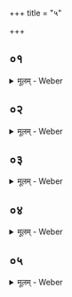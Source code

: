 +++
title = "५"

+++


##  ०१
<details><summary>मूलम् - Weber</summary>

एष वै ग्र᳘हः॥  
य᳘ एष त᳘पति ये᳘नेमाः स᳘र्वाः प्रजा᳘ गृहीतास्त᳘स्मादाहुर्ग्र᳘हान्गृह्णीम इ᳘ति चरन्ति ग्र᳘हगृहीताः स᳘न्त इ᳘ति॥
</details>

##  ०२
<details><summary>मूलम् - Weber</summary>

वा᳘गेव ग्र᳘हः॥  
वाचाॗ हीदᳫं स᳘र्वं गृहीतं कि᳘मु तद्यद्वाग्ग्र᳘हः॥
</details>

##  ०३
<details><summary>मूलम् - Weber</summary>

ना᳘मैव ग्र᳘हः॥  
ना᳘म्नाॗ हीदᳫं स᳘र्वं गृहीतं कि᳘मु तद्यन्ना᳘म ग्र᳘हो बहूनां वै ना᳘मानि विद्मा᳘थ नस्ते᳘न ते न᳘ गृहीता᳘ भवन्ति॥
</details>

##  ०४
<details><summary>मूलम् - Weber</summary>

अ᳘न्नमेव ग्र᳘हः॥  
अ᳘न्नेनॗ हीदᳫं स᳘र्वं गृहीतं त᳘स्माद्या᳘वन्तो नो᳘ ऽशनमश्न᳘न्ति ते᳘ नः स᳘र्वे गृहीता᳘ भवन्त्येॗषैव स्थि᳘तिः॥
</details>

##  ०५
<details><summary>मूलम् - Weber</summary>

स य᳘ एष᳘ सोमग्रहः॥  
अ᳘न्नं वा᳘ एष स य᳘स्यै देव᳘ताया एतं ग्र᳘हम् गृह्णा᳘तिॗ सास्मै देव᳘तैते᳘न ग्र᳘हेण गृहीता तं का᳘मᳫं स᳘मर्धयति यत्काम्या᳘ गृह्णा᳘ति स᳘ उद्य᳘न्तं वादित्य᳘मुपति᳘ष्ठते ऽस्तं य᳘न्तं वा ग्र᳘हो ऽस्यमु᳘मनया᳘र्त्या गृहाणासा᳘वदो मा प्रा᳘पदि᳘ति यं᳘ द्विष्या᳘दसा᳘वस्मै का᳘मो मा स᳘मर्धी᳘ति वा न᳘ हैॗवास्मै स का᳘मः स᳘मृध्यते य᳘स्मा एव᳘मुपति᳘ष्ठते॥
</details>